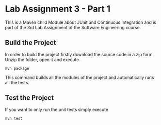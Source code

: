 # Lab Assignment 3 - Part 1

This is a Maven child Module about JUnit and Continuous Integration and is part of
the 3rd Lab Assignment of the Software Engineering course.

## Build the Project
In order to build the project firstly download the source code in a zip form. Unzip the folder, open it and execute
```
mvn package
```
This command builds all the modules of the project and automatically runs all the tests.

## Test the Project
If you want to only run the unit tests simply execute
```
mvn test
```